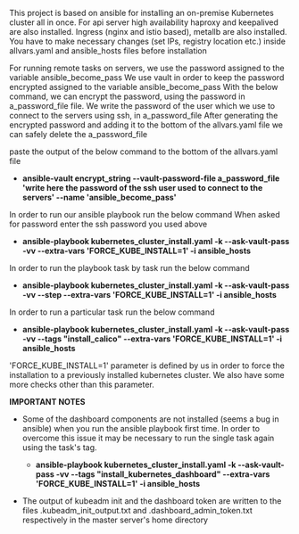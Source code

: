 This project is based on ansible for installing an on-premise Kubernetes cluster all in once.
For api server high availability haproxy and keepalived are also installed.
Ingress (nginx and istio based), metallb are also installed.
You have to make necessary changes (set IPs, registry location etc.) inside allvars.yaml and ansible_hosts files before installation

For running remote tasks on servers, we use the password assigned to the variable ansible_become_pass
We use vault in order to keep the password encrypted assigned to the variable ansible_become_pass
With the below command, we can encrypt the password, using the password in a_password_file file.
We write the password of the user which we use to connect to the servers using ssh, in a_password_file 
After generating the encrypted password and adding it to the bottom of the allvars.yaml file we can safely delete the a_password_file

paste the output of the below command to the bottom of the allvars.yaml file 
* **ansible-vault encrypt_string --vault-password-file a_password_file 'write here the password of the ssh user used to connect to the servers' --name 'ansible_become_pass'**

In order to  run our ansible playbook run the below command
When asked for password enter the ssh password you used above
* **ansible-playbook kubernetes_cluster_install.yaml -k --ask-vault-pass -vv --extra-vars 'FORCE_KUBE_INSTALL=1' -i ansible_hosts**

In order to run the playbook task by task run the below command
* **ansible-playbook kubernetes_cluster_install.yaml -k --ask-vault-pass -vv --step --extra-vars 'FORCE_KUBE_INSTALL=1' -i ansible_hosts**

In order to run a particular task run the below command
* **ansible-playbook kubernetes_cluster_install.yaml -k --ask-vault-pass -vv --tags "install_calico" --extra-vars 'FORCE_KUBE_INSTALL=1' -i ansible_hosts** 

'FORCE_KUBE_INSTALL=1' parameter is defined by us in order to force the installation to a previously installed kubernetes cluster.
We also have some more checks other than this parameter.

**IMPORTANT NOTES**
- Some of the dashboard components are not installed (seems a bug in ansible) when you run the ansible playbook first time.
  In order to overcome this issue it may be necessary to run the single task again using the task's tag.  
  * **ansible-playbook kubernetes_cluster_install.yaml -k --ask-vault-pass -vv --tags "install_kubernetes_dashboard" --extra-vars 'FORCE_KUBE_INSTALL=1' -i ansible_hosts**

- The output of kubeadm init and the dashboard token are written to the files .kubeadm_init_output.txt and .dashboard_admin_token.txt respectively in the master server's home directory
